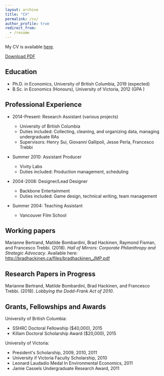 ```yaml
---
layout: archive
title: "CV"
permalink: /cv/
author_profile: true
redirect_from:
  - /resume
---
```


<!-- {% include base_path %} -->

My CV is available [here](https://bradhackinen.ca/files/BradHackinen_CV.pdf).

[Download PDF](https://bradhackinen.ca/files/BradHackinen_CV.pdf)

## Education
* Ph.D. in Economics, University of British Columbia, 2019 (expected)
* B.Sc. in Economics (Honours), University of Victoria, 2012 (GPA )

## Professional Experience
* 2014-Present: Research Assistant (various projects)
  * University of British Columbia
  * Duties included: Collecting, cleaning, and organizing data, managing undergraduate RAs
  * Supervisors: Henry Sui, Giovanni Gallipoli, Jesse Perla, Francesco Trebbi


* Summer 2010: Assistant Producer
  * Vivity Labs
  * Duties included: Production management, scheduling


* 2004-2008: Designer/Lead Designer
  * Backbone Entertainment
  * Duties included: Game design, technical writing, team management


* Summer 2004: Teaching Assistant
  * Vancouver Film School

##  Working papers
Marianne Bertrand, Matilde Bombardini, Brad Hackinen, Raymond Fisman, and Francesco Trebbi. (2018). _Hall of Mirrors: Corporate Philanthropy and Strategic Advocacy_. Available here:  http://bradhackinen.ca/files/bradhackinen_JMP.pdf

## Research Papers in Progress
Marianne Bertrand, Matilde Bombardini, Brad Hackinen, and Francesco Trebbi. (2018). _Lobbying the Dodd-Frank Act of 2010_.

## Grants, Fellowships and Awards
University of British Columbia:
- SSHRC Doctoral Fellowship ($40,000), 2015
- Killam Doctoral Scholarship Award ($20,000), 2015

University of Victoria:
- President's Scholarship, 2009, 2010, 2011
- University if Victoria Faculty Scholarship, 2010
- Leonard Laudadio Medal In Environmental Economics, 2011
- Jamie Cassels Undergraduate Research Award, 2011
